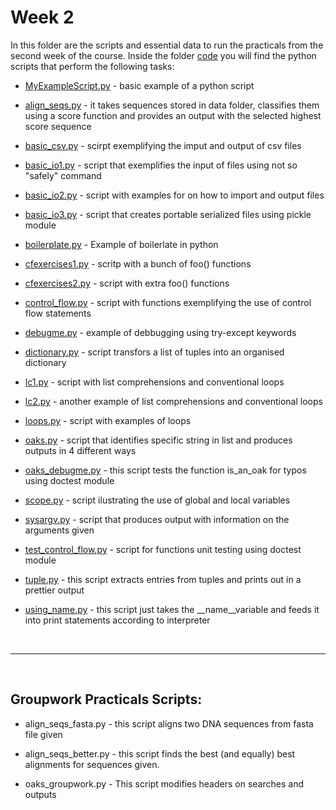 
# Week 2

In this folder are the scripts and essential data to run the practicals from the second week of the course. Inside the folder [code](https://github.com/vitorlcferreira/CMEECourseWork/tree/master/week2/code) you will find the python scripts that perform the following tasks:

- [MyExampleScript.py](https://github.com/vitorlcferreira/CMEECourseWork/blob/master/week2/code/MyExampleScript.py) - basic example of a python script

- [align_seqs.py](https://github.com/vitorlcferreira/CMEECourseWork/blob/master/week2/code/align_seqs.py) - it takes sequences stored in data folder, classifies them using a score function and provides an output with the selected highest score sequence

- [basic_csv.py](https://github.com/vitorlcferreira/CMEECourseWork/blob/master/week2/code/basic_csv.py) - scirpt exemplifying the imput and output of csv files

- [basic_io1.py](https://github.com/vitorlcferreira/CMEECourseWork/blob/master/week2/code/basic_io1.py) - script that exemplifies the input of files using not so "safely" command

- [basic_io2.py](https://github.com/vitorlcferreira/CMEECourseWork/blob/master/week2/code/basic_io2.py) - script with examples for on how to import and output files

- [basic_io3.py](https://github.com/vitorlcferreira/CMEECourseWork/blob/master/week2/code/basic_io3.py) - script that creates portable serialized files using pickle module

- [boilerplate.py](https://github.com/vitorlcferreira/CMEECourseWork/blob/master/week2/code/boilerplate.py) - Example of boilerlate in python

- [cfexercises1.py](https://github.com/vitorlcferreira/CMEECourseWork/blob/master/week2/code/cfexercises1.py) - scritp with a bunch of foo() functions

- [cfexercises2.py](https://github.com/vitorlcferreira/CMEECourseWork/blob/master/week2/code/cfexercises2.py) - script with extra foo() functions

- [control_flow.py](https://github.com/vitorlcferreira/CMEECourseWork/blob/master/week2/code/control_flow.py) - script with functions exemplifying the use of control flow statements

- [debugme.py](https://github.com/vitorlcferreira/CMEECourseWork/blob/master/week2/code/debugme.py) - example of debbugging using try-except keywords

- [dictionary.py](https://github.com/vitorlcferreira/CMEECourseWork/blob/master/week2/code/dictionary.py) - script transfors a list of tuples into an organised dictionary

- [lc1.py](https://github.com/vitorlcferreira/CMEECourseWork/blob/master/week2/code/lc1.py) - script with list comprehensions and conventional loops

- [lc2.py](https://github.com/vitorlcferreira/CMEECourseWork/blob/master/week2/code/lc2.py) - another example of list comprehensions and conventional loops

- [loops.py](https://github.com/vitorlcferreira/CMEECourseWork/blob/master/week2/code/loops.py) - script with examples of loops

- [oaks.py](https://github.com/vitorlcferreira/CMEECourseWork/blob/master/week2/code/oaks.py) - script that identifies specific string in list and produces outputs in 4 different ways

- [oaks_debugme.py](https://github.com/vitorlcferreira/CMEECourseWork/blob/master/week2/code/oaks_debugme.py) - this script tests the function is_an_oak for typos using doctest module

- [scope.py](https://github.com/vitorlcferreira/CMEECourseWork/blob/master/week2/code/scope.py) - script ilustrating the use of global and local variables

- [sysargv.py](https://github.com/vitorlcferreira/CMEECourseWork/blob/master/week2/code/sysargv.py) - script that produces output with information on the arguments given

- [test_control_flow.py](https://github.com/vitorlcferreira/CMEECourseWork/blob/master/week2/code/test_control_flow.py) - script for functions unit testing using doctest module

- [tuple.py](https://github.com/vitorlcferreira/CMEECourseWork/blob/master/week2/code/tuple.py) - this script extracts entries from tuples and prints out in a prettier output

- [using_name.py](https://github.com/vitorlcferreira/CMEECourseWork/blob/master/week2/code/using_name.py) - this script just takes the __name__variable and feeds it into print statements according to interpreter

<br>

---
<br>

## Groupwork Practicals Scripts:

- align_seqs_fasta.py - this script aligns two DNA sequences from fasta file given

- align_seqs_better.py - this script finds the best (and equally) best alignments for sequences given.

- oaks_groupwork.py - This script modifies headers on searches and outputs
